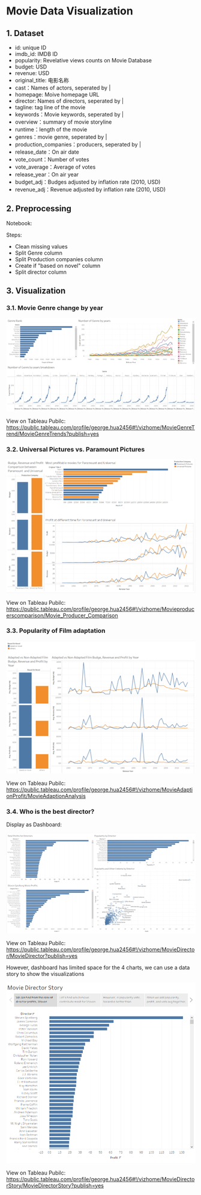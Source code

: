 # Movie Data Visualization


## 1. Dataset

- id:  unique ID
- imdb_id: IMDB ID
- popularity: Revelative views counts on Movie Database
- budget: USD
- revenue: USD
- original_title: 电影名称
- cast：Names of actors, seperated by |
- homepage: Moive homepage URL
- director: Names of directors, seperated by |
- tagline: tag line of the movie
- keywords：Movie keywords, seperated by |
- overview：summary of movie storyline
- runtime：length of the movie
- genres：movie genre, seperated by |
- production_companies：producers, seperated by |
- release_date：On air date
- vote_count：Number of votes
- vote_average：Average of votes
- release_year：On air year
- budget_adj：Budges adjusted by inflation rate (2010, USD)
- revenue_adj：Revenue adjusted by inflation rate (2010, USD)

## 2. Preprocessing

Notebook: 

Steps:
- Clean missing values
- Split Genre column
- Split Production companies column
- Create if "based on novel" column
- Split director column

## 3. Visualization

### 3.1. Movie Genre change by year

<img src="../docs/Movie/genre_dashboard.png">

View on Tableau Pubilc: https://public.tableau.com/profile/george.hua2456#!/vizhome/MovieGenreTrend/MovieGenreTrends?publish=yes

### 3.2. Universal Pictures vs. Paramount Pictures

<img src="../docs/Movie/producer_dashboard.png">

View on Tableau Pubilc: https://public.tableau.com/profile/george.hua2456#!/vizhome/Movieproducerscomparison/Movie_Producer_Comparison

### 3.3. Popularity of Film adaptation

<img src="../docs/Movie/adapted_dashboard.png">

View on Tableau Pubilc: https://public.tableau.com/profile/george.hua2456#!/vizhome/MovieAdaptionProfit/MovieAdaptionAnalysis

### 3.4. Who is the best director?

Display as Dashboard:

<img src="../docs/Movie/director_dashboard.png">

View on Tableau Pubilc: https://public.tableau.com/profile/george.hua2456#!/vizhome/MovieDirector/MovieDirector?publish=yes

However, dashboard has limited space for the 4 charts, we can use a data story to show the visualizations

<img src="../docs/Movie/director_story.png">

View on Tableau Pubilc: https://public.tableau.com/profile/george.hua2456#!/vizhome/MovieDirectorStory/MovieDirectorStory?publish=yes